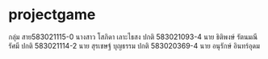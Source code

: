 # projectgame
กลุ่ม สาย583021115-0 นางสาว โสภิดา เลาะไธสง ปกติ 583021093-4 นาย ธิติพงษ์ รัตนมณีรัศมี ปกติ 583021114-2 นาย สุรเชษฐ์ บุญธรรม ปกติ 583020369-4 นาย อนุรักษ์ อินทร์อุดม
